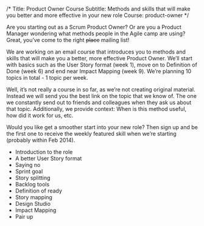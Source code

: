 /*
Title: Product Owner Course
Subtitle: Methods and skills that will make you better and more effective in your new role
Course: product-owner
*/

Are you starting out as a Scrum Product Owner? Or are you a Product Manager wondering what methods people in the Agile camp are using? Great, you’ve come to the right <s>place</s> mailing list!

We are working on an email course that introduces you to methods and skills that will make you a better, more effective Product Owner. We’ll start with basics such as the User Story format (week 1), move on to Definition of Done (week 6) and end near Impact Mapping (week 9). We’re planning 10 topics in total - 1 topic per week.

Well, it’s not really a course in so far, as we’re not creating original material. Instead we will send you the best link on the topic that we know of. The one we constantly send out to friends and colleagues when they ask us about that topic. Additionally, we provide context: When is this method useful, how did it work for us, etc.

Would you like get a smoother start into your new role? Then sign up and be the first one to receive the weekly featured skill when we’re starting (probably within Feb 2014).

<split>

* Introduction to the role
* A better User Story format
* Saying no
* Sprint goal
* Story splitting
* Backlog tools
* Definition of ready
* Story mapping
* Design Studio
* Impact Mapping
* Pair up
